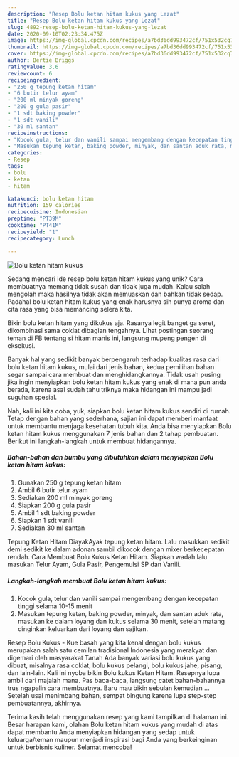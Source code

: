 ```yaml
---
description: "Resep Bolu ketan hitam kukus yang Lezat"
title: "Resep Bolu ketan hitam kukus yang Lezat"
slug: 4892-resep-bolu-ketan-hitam-kukus-yang-lezat
date: 2020-09-10T02:23:34.475Z
image: https://img-global.cpcdn.com/recipes/a7bd36dd993472cf/751x532cq70/bolu-ketan-hitam-kukus-foto-resep-utama.jpg
thumbnail: https://img-global.cpcdn.com/recipes/a7bd36dd993472cf/751x532cq70/bolu-ketan-hitam-kukus-foto-resep-utama.jpg
cover: https://img-global.cpcdn.com/recipes/a7bd36dd993472cf/751x532cq70/bolu-ketan-hitam-kukus-foto-resep-utama.jpg
author: Bertie Briggs
ratingvalue: 3.6
reviewcount: 6
recipeingredient:
- "250 g tepung ketan hitam"
- "6 butir telur ayam"
- "200 ml minyak goreng"
- "200 g gula pasir"
- "1 sdt baking powder"
- "1 sdt vanili"
- "30 ml santan"
recipeinstructions:
- "Kocok gula, telur dan vanili sampai mengembang dengan kecepatan tinggi selama 10-15 menit"
- "Masukan tepung ketan, baking powder, minyak, dan santan aduk rata, masukan ke dalam loyang dan kukus selama 30 menit, setelah matang dinginkan keluarkan dari loyang dan sajikan."
categories:
- Resep
tags:
- bolu
- ketan
- hitam

katakunci: bolu ketan hitam 
nutrition: 159 calories
recipecuisine: Indonesian
preptime: "PT39M"
cooktime: "PT41M"
recipeyield: "1"
recipecategory: Lunch

---
```



![Bolu ketan hitam kukus](https://img-global.cpcdn.com/recipes/a7bd36dd993472cf/751x532cq70/bolu-ketan-hitam-kukus-foto-resep-utama.jpg)

Sedang mencari ide resep bolu ketan hitam kukus yang unik? Cara membuatnya memang tidak susah dan tidak juga mudah. Kalau salah mengolah maka hasilnya tidak akan memuaskan dan bahkan tidak sedap. Padahal bolu ketan hitam kukus yang enak harusnya sih punya aroma dan cita rasa yang bisa memancing selera kita.

Bikin bolu ketan hitam yang dikukus aja. Rasanya legit banget ga seret, dikombinasi sama coklat dibagian tengahnya. Lihat postingan seorang teman di FB tentang si hitam manis ini, langsung mupeng pengen di eksekusi.

Banyak hal yang sedikit banyak berpengaruh terhadap kualitas rasa dari bolu ketan hitam kukus, mulai dari jenis bahan, kedua pemilihan bahan segar sampai cara membuat dan menghidangkannya. Tidak usah pusing jika ingin menyiapkan bolu ketan hitam kukus yang enak di mana pun anda berada, karena asal sudah tahu triknya maka hidangan ini mampu jadi suguhan spesial.


Nah, kali ini kita coba, yuk, siapkan bolu ketan hitam kukus sendiri di rumah. Tetap dengan bahan yang sederhana, sajian ini dapat memberi manfaat untuk membantu menjaga kesehatan tubuh kita. Anda bisa menyiapkan Bolu ketan hitam kukus menggunakan 7 jenis bahan dan 2 tahap pembuatan. Berikut ini langkah-langkah untuk membuat hidangannya.

<!--inarticleads1-->

##### Bahan-bahan dan bumbu yang dibutuhkan dalam menyiapkan Bolu ketan hitam kukus:

1. Gunakan 250 g tepung ketan hitam
1. Ambil 6 butir telur ayam
1. Sediakan 200 ml minyak goreng
1. Siapkan 200 g gula pasir
1. Ambil 1 sdt baking powder
1. Siapkan 1 sdt vanili
1. Sediakan 30 ml santan


Tepung Ketan Hitam DiayakAyak tepung ketan hitam. Lalu masukkan sedikit demi sedikit ke dalam adonan sambil dikocok dengan mixer berkecepatan rendah. Cara Membuat Bolu Kukus Ketan Hitam. Siapkan wadah lalu masukan Telur Ayam, Gula Pasir, Pengemulsi SP dan Vanili. 

<!--inarticleads2-->

##### Langkah-langkah membuat Bolu ketan hitam kukus:

1. Kocok gula, telur dan vanili sampai mengembang dengan kecepatan tinggi selama 10-15 menit
1. Masukan tepung ketan, baking powder, minyak, dan santan aduk rata, masukan ke dalam loyang dan kukus selama 30 menit, setelah matang dinginkan keluarkan dari loyang dan sajikan.


Resep Bolu Kukus - Kue basah yang kita kenal dengan bolu kukus merupakan salah satu cemilan tradisional Indonesia yang merakyat dan digemari oleh masyarakat Tanah Ada banyak variasi bolu kukus yang dibuat, misalnya rasa coklat, bolu kukus pelangi, bolu kukus jahe, pisang, dan lain-lain. Kali ini nyoba bikin Bolu kukus Ketan Hitam. Resepnya lupa ambil dari majalah mana. Pas baca-baca, langsung catet bahan-bahannya trus ngapalin cara membuatnya. Baru mau bikin sebulan kemudian … Setelah usai menimbang bahan, sempat bingung karena lupa step-step pembuatannya, akhirnya. 

Terima kasih telah menggunakan resep yang kami tampilkan di halaman ini. Besar harapan kami, olahan Bolu ketan hitam kukus yang mudah di atas dapat membantu Anda menyiapkan hidangan yang sedap untuk keluarga/teman maupun menjadi inspirasi bagi Anda yang berkeinginan untuk berbisnis kuliner. Selamat mencoba!

